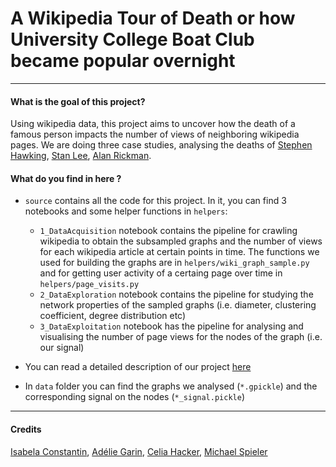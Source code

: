 # A Wikipedia Tour of Death or how University College Boat Club became popular overnight

---

#### What is the goal of this project?
Using wikipedia data, this project aims to uncover how the death of a famous person impacts the number of views of neighboring wikipedia pages. We are doing three case studies, analysing the deaths of [Stephen Hawking](https://en.wikipedia.org/wiki/Stephen_Hawking), [Stan Lee](https://en.wikipedia.org/wiki/Stan_Lee), [Alan Rickman](https://en.wikipedia.org/wiki/Alan_Rickman).

#### What do you find in here ?
* `source` contains all the code for this project. In it, you can find 3 notebooks and some helper functions in `helpers`:
    * `1_DataAcquisition` notebook contains the pipeline for crawling wikipedia to obtain the subsampled graphs and the number of views for each wikipedia article at certain points in time. The functions we used for building the graphs are in `helpers/wiki_graph_sample.py` and for getting user activity of a certaing page over time in `helpers/page_visits.py`
    * `2_DataExploration` notebook contains the pipeline for studying the network properties of the sampled graphs (i.e. diameter, clustering coefficient, degree distribution etc)
    * `3_DataExploitation` notebook has the pipeline for analysing and visualising the number of page views for the nodes of the graph (i.e. our signal)

* You can read a detailed description of our project [here](https://github.com/isabelaconstantin/wikinet/blob/master/Project/Report/Report_NTDS.pdf)
* In `data` folder you can find the graphs we analysed (`*.gpickle`) and the corresponding signal on the nodes (`*_signal.pickle`)


---

#### Credits

[Isabela Constantin](https://github.com/isabelaconstantin), [Adélie Garin](https://github.com/hawewe), [Celia Hacker](https://github.com/celia07), [Michael Spieler](https://github.com/nuft)

